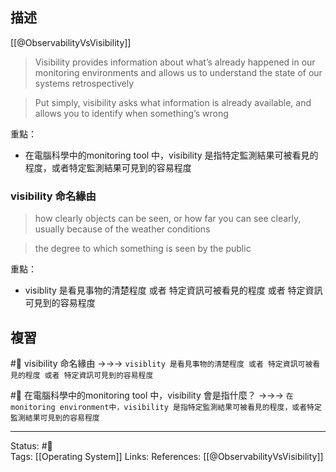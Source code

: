 ## 描述


[[@ObservabilityVsVisibility]]
> Visibility provides information about what’s already happened in our monitoring environments and allows us to understand the state of our systems retrospectively

> Put simply, visibility asks what information is already available, and allows you to identify when something’s wrong


重點：
- 在電腦科學中的monitoring tool 中，visibility 是指特定監測結果可被看見的程度，或者特定監測結果可見到的容易程度


### visibility 命名緣由

> how clearly objects can be seen, or how far you can see clearly, usually because of the weather conditions

> the degree to which something is seen by the public

重點：
- visiblity 是看見事物的清楚程度 或者 特定資訊可被看見的程度 或者 特定資訊可見到的容易程度


## 複習

#🧠 visibility 命名緣由 ->->-> `visiblity 是看見事物的清楚程度 或者 特定資訊可被看見的程度 或者 特定資訊可見到的容易程度`
<!--SR:!2023-04-20,66,230-->

#🧠 在電腦科學中的monitoring tool 中，visibility 會是指什麼？ ->->-> `在monitoring environment中，visibility 是指特定監測結果可被看見的程度，或者特定監測結果可見到的容易程度`
<!--SR:!2023-06-09,62,230-->



---
Status: #🌱  
Tags:
[[Operating System]]
Links:
References:
[[@ObservabilityVsVisibility]]